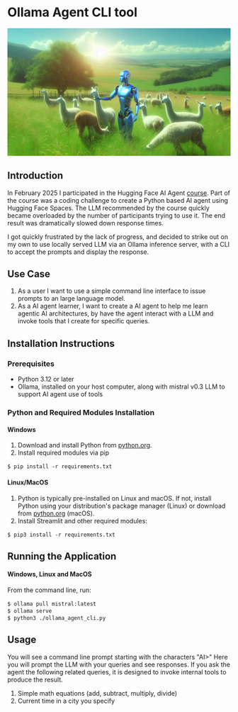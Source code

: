 # Ollama Agent CLI tool

![Llama Shepherd](./images/robot-shepherd-flock-of-llamas.jpg "Source: Dall-E 3: Image of a AI robot, typing at a computer")

## Introduction
In February 2025 I participated in the Hugging Face AI Agent [course](./images/hugging_face_ai_agent_certificate_Feb_2025.jpg "Hugging Face AI Agent certificate of completion issued to Chris Vitalos February 2025"). Part of the course was a coding challenge to create a Python based AI agent using Hugging Face Spaces. The LLM recommended by the course quickly became overloaded by the number of participants trying to use it. The end result was dramatically slowed down response times.

I got quickly frustrated by the lack of progress, and decided to strike out on my own to use locally served LLM via an Ollama inference server, with a CLI to accept the prompts and display the response.

## Use Case
1. As a user I want to use a simple command line interface to issue prompts to an large language model.
2. As a AI agent learner, I want to create a AI agent to help me learn agentic AI architectures, by have the agent interact with a LLM and invoke tools that I create for specific queries.

## Installation Instructions
### Prerequisites
- Python 3.12 or later
- Ollama, installed on your host computer, along with mistral v0.3 LLM to support AI agent use of tools
### Python and Required Modules Installation
#### Windows
1. Download and install Python from [python.org](https://www.python.org/downloads/windows/).
2. Install required modules via pip
```
$ pip install -r requirements.txt
```
#### Linux/MacOS
1. Python is typically pre-installed on Linux and macOS. If not, install Python using your distribution's package manager (Linux) or download from [python.org](https://www.python.org/downloads/macos/) (macOS).
2. Install Streamlit and other required modules:
```
$ pip3 install -r requirements.txt
```
## Running the Application
#### Windows, Linux and MacOS
From the command line, run:
```
$ ollama pull mistral:latest
$ ollama serve
$ python3 ./ollama_agent_cli.py
```
## Usage

You will see a command line prompt starting with the characters "AI>"  Here you will prompt the LLM with your queries and see responses.  If you ask the agent the following related queries, it is designed to invoke internal tools to produce the result.
1. Simple math equations (add, subtract, multiply, divide)
2. Current time in a city you specify
